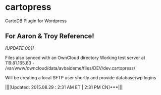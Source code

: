 # cartopress
CartoDB Plugin for Wordpress

For Aaron & Troy Reference!
---------------------------


*[UPDATE 001]*

Files also synced with an OwnCloud directory
Working test server at 119.81.165.83 - /var/www/owncloud/data/avbaideme/files/DEV/dev.cartopress/

Will be creating a local SFTP user shortly and provide database/wp logins

|||[Updated: 2015.08.29 : 2:31 AM ET | 2:31 PM CN]***|||

